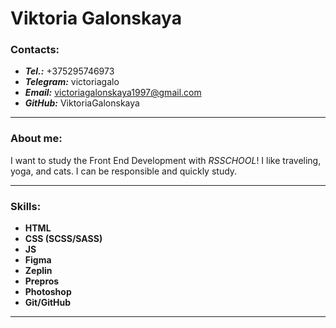 # Viktoria Galonskaya

### Contacts:

- ***Tel.:*** +375295746973
- ***Telegram:*** victoriagalo
- ***Email:*** victoriagalonskaya1997@gmail.com
- ***GitHub:*** ViktoriaGalonskaya

-----

### About me:

I want to study the Front End Development with *RSSCHOOL*!
I like traveling, yoga, and cats.
I can be responsible and quickly study.

-----


### Skills:

* **HTML**
* **CSS (SCSS/SASS)**
* **JS**
* **Figma**
* **Zeplin**
* **Prepros**
* **Photoshop**
* **Git/GitHub**

-----
